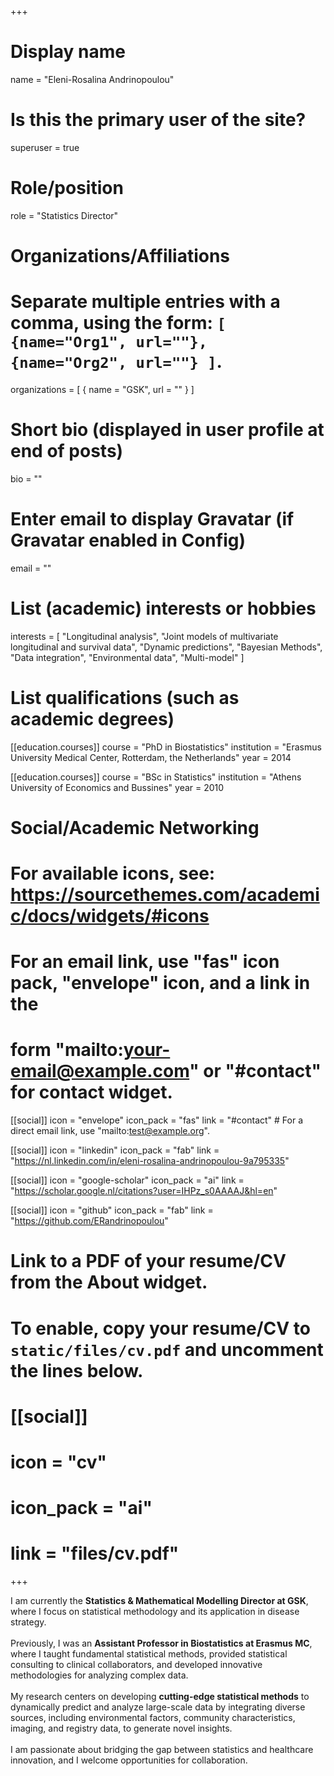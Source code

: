 +++
# Display name
name = "Eleni-Rosalina Andrinopoulou"
  
# Is this the primary user of the site?
superuser = true
  
# Role/position
role = "Statistics Director"
  
# Organizations/Affiliations
#   Separate multiple entries with a comma, using the form: `[ {name="Org1", url=""}, {name="Org2", url=""} ]`.
organizations = [ { name = "GSK", url = "" } ]
  
# Short bio (displayed in user profile at end of posts)
bio = ""
  
# Enter email to display Gravatar (if Gravatar enabled in Config)
email = ""
  
# List (academic) interests or hobbies
interests = [
    "Longitudinal analysis",
    "Joint models of multivariate longitudinal and survival data",
    "Dynamic predictions",
    "Bayesian Methods",
    "Data integration",
    "Environmental data",
    "Multi-model"
  ]
  
# List qualifications (such as academic degrees)
[[education.courses]]
  course = "PhD in Biostatistics"
  institution = "Erasmus University Medical Center, Rotterdam, the Netherlands"
  year = 2014
  
[[education.courses]]
  course = "BSc in Statistics"
  institution = "Athens University of Economics and Bussines"
  year = 2010
  
  
# Social/Academic Networking
# For available icons, see: https://sourcethemes.com/academic/docs/widgets/#icons
#   For an email link, use "fas" icon pack, "envelope" icon, and a link in the
#   form "mailto:your-email@example.com" or "#contact" for contact widget.
  
[[social]]
  icon = "envelope"
  icon_pack = "fas"
  link = "#contact"  # For a direct email link, use "mailto:test@example.org".
  
[[social]]
  icon = "linkedin"
  icon_pack = "fab"
  link = "https://nl.linkedin.com/in/eleni-rosalina-andrinopoulou-9a795335"  
  
[[social]]
  icon = "google-scholar"
  icon_pack = "ai"
  link = "https://scholar.google.nl/citations?user=IHPz_s0AAAAJ&hl=en"
  
[[social]]
  icon = "github"
  icon_pack = "fab"
  link = "https://github.com/ERandrinopoulou"
  
# Link to a PDF of your resume/CV from the About widget.
# To enable, copy your resume/CV to `static/files/cv.pdf` and uncomment the lines below.
# [[social]]
#   icon = "cv"
#   icon_pack = "ai"
#   link = "files/cv.pdf"
+++

I am currently the **Statistics & Mathematical Modelling Director at GSK**, where I focus on statistical methodology and its application in disease strategy.
\
\
Previously, I was an **Assistant Professor in Biostatistics at Erasmus MC**, where I taught fundamental statistical methods, provided statistical consulting to clinical collaborators, and developed innovative methodologies for analyzing complex data.
\
\
My research centers on developing **cutting-edge statistical methods** to dynamically predict and analyze large-scale data by integrating diverse sources, including environmental factors, community characteristics, imaging, and registry data, to generate novel insights.
\
\
I am passionate about bridging the gap between statistics and healthcare innovation, and I welcome opportunities for collaboration.